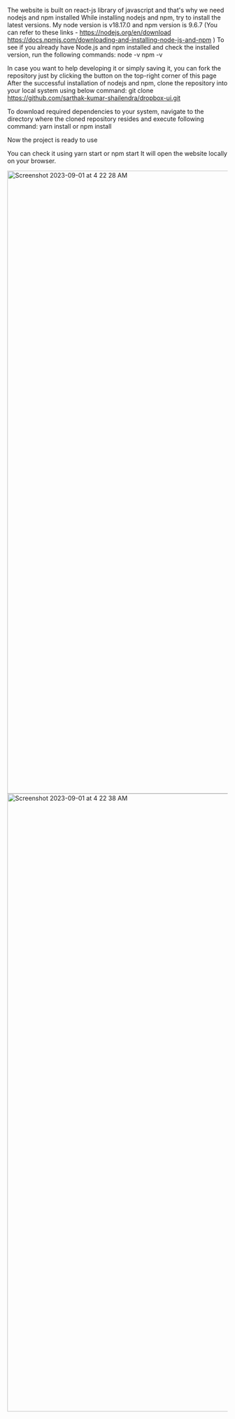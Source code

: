 The website is built on react-js library of javascript and that's why we need nodejs and npm installed
While installing nodejs and npm, try to install the latest versions. My node version is v18.17.0 and npm version is 9.6.7 
(You can refer to these links - https://nodejs.org/en/download
https://docs.npmjs.com/downloading-and-installing-node-js-and-npm
)
To see if you already have Node.js and npm installed and check the installed version, run the following commands:
node -v
npm -v

In case you want to help developing it or simply saving it, you can fork the repository just by clicking the button on the top-right corner of this page
After the successful installation of nodejs and npm, clone the repository into your local system using below command: 
 git clone https://github.com/sarthak-kumar-shailendra/dropbox-ui.git

 To download required dependencies to your system, navigate to the directory where the cloned repository resides and execute following command:
 yarn install or  npm install
 
 Now the project is ready to use

 You can check it using yarn start or  npm start 
 It will open the website locally on your browser.


<img width="1425" alt="Screenshot 2023-09-01 at 4 22 28 AM" src="https://github.com/sarthak-kumar-shailendra/dropbox-ui/assets/69191344/f262fd40-9185-43d6-a967-7e2a97cf6ac2">
<img width="1414" alt="Screenshot 2023-09-01 at 4 22 38 AM" src="https://github.com/sarthak-kumar-shailendra/dropbox-ui/assets/69191344/1993dc0f-8fb2-43d1-8bc8-8edd84ecd072">
